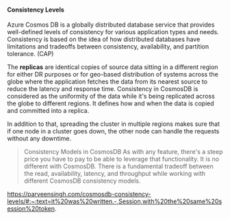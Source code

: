 #### Consistency Levels
Azure Cosmos DB is a globally distributed database service that provides well-defined levels of consistency for various application types and needs.
Consistency is based on the idea of how distributed databases have limitations and tradeoffs between consistency, availability, and partition tolerance. (CAP)

The **replicas** are identical copies of source data sitting in a different region for either DR purposes or for geo-based distribution of systems across the globe where the application fetches the data from its nearest source to reduce the latency and response time.
Consistency in CosmosDB is considered as the uniformity of the data while it's being replicated across the globe to different regions. It defines how and when the data is copied and committed into a replica.

In addition to that, spreading the cluster in multiple regions makes sure that if one node in a cluster goes down, the other node can handle the requests without any downtime.

> Consistency Models in CosmosDB
As with any feature, there's a steep price you have to pay to be able to leverage that functionality. It is no different with CosmosDB. There is a fundamental tradeoff between the read, availability, latency, and throughput while working with different CosmosDB consistency models.

https://parveensingh.com/cosmosdb-consistency-levels/#:~:text=it%20was%20written.-,Session,with%20the%20same%20session%20token.
